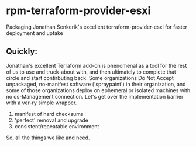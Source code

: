 # rpm-terraform-provider-esxi
Packaging Jonathan Senkerik's excellent terraform-provider-esxi for faster deployment and uptake

## Quickly:

Jonathan's excellent Terraform add-on is phenomenal as a tool for the rest of us to use and truck-about with, and then ultimately to complete that circle and start contirbuting back.  Some organizations Do Not Accept unpackaged, no-manifest software ('spraypaint') in their organization, and some of those organizations deploy on ephemeral or isolated machines with no os-Management connection.  Let's get over the implementation barrier with a ver-ry simple wrapper.  

1. manifest of hard checksums
1. 'perfect' removal and upgrade
1. consistent/repeatable environment

So, all the things we like and need.
